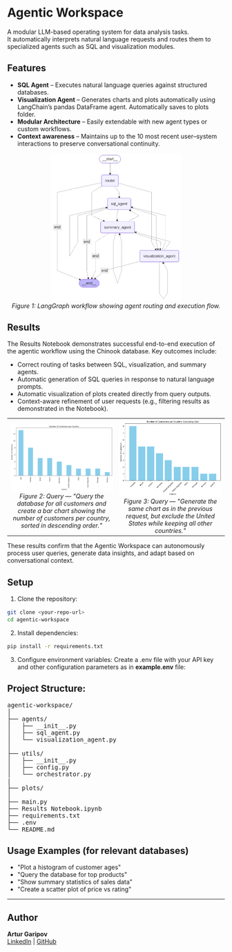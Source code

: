 # Agentic Workspace 

A modular LLM-based operating system for data analysis tasks.  
It automatically interprets natural language requests and routes them to specialized agents such as SQL and visualization modules.

## Features

- **SQL Agent** – Executes natural language queries against structured databases.  
- **Visualization Agent** – Generates charts and plots automatically using LangChain’s pandas DataFrame agent. Automatically saves to plots folder.
- **Modular Architecture** – Easily extendable with new agent types or custom workflows.  
- **Context awareness** – Maintains up to the 10 most recent user–system interactions to preserve conversational continuity.
<p align="center">
  <img src="plots/workflow.png" alt="LangGraph workflow of the Agentic Workspace" width="300">
  <br>
  <em>Figure 1: LangGraph workflow showing agent routing and execution flow.</em>
</p>


## Results

The Results Notebook demonstrates successful end-to-end execution of the agentic workflow using the Chinook database.
Key outcomes include:

- Correct routing of tasks between SQL, visualization, and summary agents.
- Automatic generation of SQL queries in response to natural language prompts.
- Automatic visualization of plots created directly from query outputs.
- Context-aware refinement of user requests (e.g., filtering results as  demonstrated in the Notebook).
<table>
  <tr>
    <td align="center" width="50%">
      <img src="plots/output1.png" alt="Results of the 1st query" width="400"><br>
      <em>Figure 2: Query — "Query the database for all customers and create a bar chart showing the number of customers per country, sorted in descending order."</em>
    </td>
    <td align="center" width="50%">
      <img src="plots/output2.png" alt="Results of the 2nd query excluding USA" width="400"><br>
      <em>Figure 3: Query — "Generate the same chart as in the previous request, but exclude the United States while keeping all other countries."</em>
    </td>
  </tr>
</table>

These results confirm that the Agentic Workspace can autonomously process user queries, generate data insights, and adapt based on conversational context.


## Setup

1. Clone the repository:
```bash
git clone <your-repo-url>
cd agentic-workspace
```

2. Install dependencies:
```bash
pip install -r requirements.txt
```

3. Configure environment variables:
Create a .env file with your API key and other configuration parameters as in **example.env** file:


## Project Structure:
<pre>
agentic-workspace/
│
├── agents/
│   ├── __init__.py
│   ├── sql_agent.py
│   └── visualization_agent.py
│
├── utils/
│   ├── __init__.py
│   ├── config.py
│   └── orchestrator.py
|
├── plots/
│
├── main.py
├── Results Notebook.ipynb
├── requirements.txt
├── .env                   
└── README.md
</pre>


## Usage Examples (for relevant databases)
- "Plot a histogram of customer ages"
- "Query the database for top products"
- "Show summary statistics of sales data"
- "Create a scatter plot of price vs rating"


---

## Author

**Artur Garipov**  
[LinkedIn](https://www.linkedin.com/in/artur-garipov-paris) | [GitHub](https://github.com/Artur-Gar)
